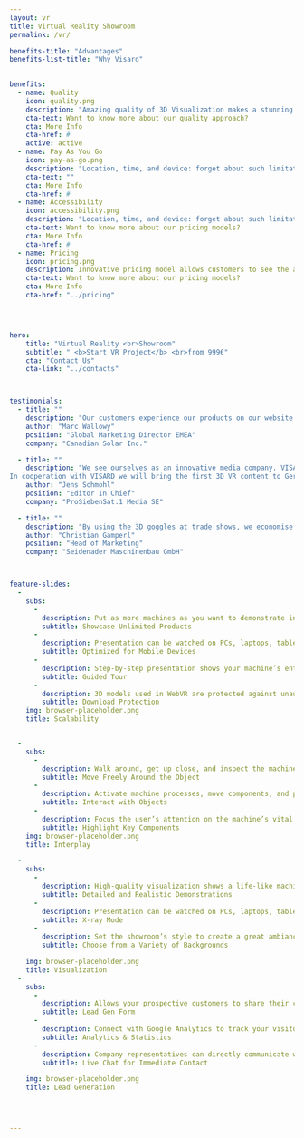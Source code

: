 ```yaml
---
layout: vr
title: Virtual Reality Showroom
permalink: /vr/

benefits-title: "Advantages"
benefits-list-title: "Why Visard"
 

benefits:
  - name: Quality
    icon: quality.png
    description: "Amazing quality of 3D Visualization makes a stunning impression. Your digital machine looks just like the real thing!"
    cta-text: Want to know more about our quality approach?
    cta: More Info
    cta-href: #
    active: active
  - name: Pay As You Go
    icon: pay-as-go.png
    description: "Location, time, and device: forget about such limitations. VISARD 3D Visualization Platform solutions are available anytime and everywhere!"
    cta-text: ""
    cta: More Info
    cta-href: #
  - name: Accessibility
    icon: accessibility.png
    description: "Location, time, and device: forget about such limitations. VISARD 3D Visualization Platform solutions are available anytime and everywhere!"
    cta-text: Want to know more about our pricing models?
    cta: More Info
    cta-href: #
  - name: Pricing
    icon: pricing.png
    description: Innovative pricing model allows customers to see the approximate project budget right away and split it into payment periods.
    cta-text: Want to know more about our pricing models?
    cta: More Info
    cta-href: "../pricing"




hero: 
    title: "Virtual Reality <br>Showroom"
    subtitle: " <b>Start VR Project</b> <br>from 999€"
    cta: "Contact Us"
    cta-link: "../contacts"



testimonials: 
  - title: ""  
    description: "Our customers experience our products on our website as realistically as on-site in a store thanks to VISARD’s 3D Renderings."
    author: "Marc Wallowy"
    position: "Global Marketing Director EMEA"
    company: "Canadian Solar Inc."  

  - title: ""
    description: "We see ourselves as an innovative media company. VISARD’s technology supports this claim. 
In cooperation with VISARD we will bring the first 3D VR content to German television in 2016."
    author: "Jens Schmohl"
    position: "Editor In Chief"
    company: "ProSiebenSat.1 Media SE"

  - title: ""  
    description: "By using the 3D goggles at trade shows, we economise on the substantial transport costs for our machines. Already after two trade shows the investment is amortised. Last but not least, the use of this solutions reflects Seidenaders positioning as an industry-leading innovator."
    author: "Christian Gamperl"
    position: "Head of Marketing"
    company: "Seidenader Maschinenbau GmbH" 



feature-slides: 
  - 
    subs: 
      - 
        description: Put as more machines as you want to demonstrate in a single showroom
        subtitle: Showcase Unlimited Products
      - 
        description: Presentation can be watched on PCs, laptops, tablets or smartphones
        subtitle: Optimized for Mobile Devices 
      - 
        description: Step-by-step presentation shows your machine’s entire range of functionality
        subtitle: Guided Tour
      - 
        description: 3D models used in WebVR are protected against unauthorized downloads
        subtitle: Download Protection
    img: browser-placeholder.png
    title: Scalability


  - 
    subs: 
      - 
        description: Walk around, get up close, and inspect the machine from every angle
        subtitle: Move Freely Around the Object
      - 
        description: Activate machine processes, move components, and perform countless other actions
        subtitle: Interact with Objects 
      - 
        description: Focus the user’s attention on the machine’s vital parts
        subtitle: Highlight Key Components
    img: browser-placeholder.png
    title: Interplay

  - 
    subs: 
      - 
        description: High-quality visualization shows a life-like machine
        subtitle: Detailed and Realistic Demonstrations
      - 
        description: Presentation can be watched on PCs, laptops, tablets or smartphones
        subtitle: X-ray Mode 
      - 
        description: Set the showroom’s style to create a great ambiance
        subtitle: Choose from a Variety of Backgrounds

    img: browser-placeholder.png
    title: Visualization
  - 
    subs: 
      - 
        description: Allows your prospective customers to share their contact info with you during the presentation
        subtitle: Lead Gen Form
      - 
        description: Connect with Google Analytics to track your visitors’ progress inside the demo
        subtitle: Analytics & Statistics 
      - 
        description: Company representatives can directly communicate with customer during demo
        subtitle: Live Chat for Immediate Contact

    img: browser-placeholder.png
    title: Lead Generation



 
---
```



 

 